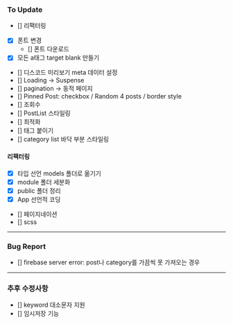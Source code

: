 ### To Update

- [] 리팩터링
- [x] 폰트 변경
  - [] 폰트 다운로드
- [x] 모든 a태그 target blank 만들기
- [] 디스코드 미리보기 meta 데이터 설정
- [] Loading -> Suspense
- [] pagination -> 동적 페이지
- [] Pinned Post: checkbox / Random 4 posts / border style
- [] 조회수
- [] PostList 스타일링
- [] 최적화
- [] 태그 붙이기
- [] category list 바닥 부분 스타일링

#### 리팩터링

- [x] 타입 선언 models 폴더로 옮기기
- [x] module 폴더 세분화
- [x] public 폴더 정리
- [x] App 선언적 코딩
- [] 페이지네이션
- [] scss

---

### Bug Report

- [] firebase server error: post나 category를 가끔씩 못 가져오는 경우

---

### 추후 수정사항

- [] keyword 대소문자 지원
- [] 임시저장 기능
